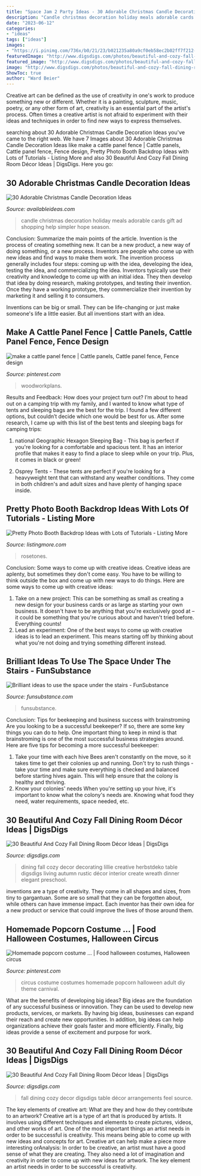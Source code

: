 ```yaml
---
title: "Space Jam 2 Party Ideas - 30 Adorable Christmas Candle Decoration Ideas"
description: "Candle christmas decoration holiday meals adorable cards gift ad shopping help simpler hope season"
date: "2023-06-12"
categories:
- "ideas"
tags: ["ideas"]
images:
- "https://i.pinimg.com/736x/b0/21/23/b021235a80a9cf0eb58ec2b02ff7f212--circus-circus-circus-theme.jpg"
featuredImage: "http://www.digsdigs.com/photos/beautiful-and-cozy-fall-dining-room-decor-ideas-7.jpg"
featured_image: "http://www.digsdigs.com/photos/beautiful-and-cozy-fall-dining-room-decor-ideas-7.jpg"
image: "http://www.digsdigs.com/photos/beautiful-and-cozy-fall-dining-room-decor-ideas-7.jpg"
ShowToc: true
author: "Ward Beier"
---
```



Creative art can be defined as the use of creativity in one's work to produce something new or different. Whether it is a painting, sculpture, music, poetry, or any other form of art, creativity is an essential part of the artist's process. Often times a creative artist is not afraid to experiment with their ideas and techniques in order to find new ways to express themselves.

	

		
searching about 30 Adorable Christmas Candle Decoration Ideas you've came to the right web. We have 7 Images about 30 Adorable Christmas Candle Decoration Ideas like make a cattle panel fence | Cattle panels, Cattle panel fence, Fence design, Pretty Photo Booth Backdrop Ideas with Lots of Tutorials - Listing More and also 30 Beautiful And Cozy Fall Dining Room Décor Ideas | DigsDigs. Here you go:
		
    
## 30 Adorable Christmas Candle Decoration Ideas

<img loading=lazy src="http://availableideas.com/wp-content/uploads/2015/11/Christmas-Candle-Decoration-24.jpg" onerror="this.onerror=null;this.src='https://tse3.mm.bing.net/th?id=OIP.T0eEIBsktYw04fa-m8eObgHaLH&amp;pid=15.1';" alt="30 Adorable Christmas Candle Decoration Ideas">

_Source: availableideas.com_

>candle christmas decoration holiday meals adorable cards gift ad shopping help simpler hope season. 

	

Conclusion: Summarize the main points of the article.
Invention is the process of creating something new. It can be a new product, a new way of doing something, or a new process. Inventors are people who come up with new ideas and find ways to make them work.
The invention process generally includes four steps: coming up with the idea, developing the idea, testing the idea, and commercializing the idea. Inventors typically use their creativity and knowledge to come up with an initial idea. They then develop that idea by doing research, making prototypes, and testing their invention. Once they have a working prototype, they commercialize their invention by marketing it and selling it to consumers.

Inventions can be big or small. They can be life-changing or just make someone's life a little easier. But all inventions start with an idea.

    
## Make A Cattle Panel Fence | Cattle Panels, Cattle Panel Fence, Fence Design

<img loading=lazy src="https://i.pinimg.com/736x/2a/85/d7/2a85d7a5bc4450f58e12dcc272e93449.jpg" onerror="this.onerror=null;this.src='https://tse4.mm.bing.net/th?id=OIP.QDlfiNzy-65NGXx8oeXXxQHaK2&amp;pid=15.1';" alt="make a cattle panel fence | Cattle panels, Cattle panel fence, Fence design">

_Source: pinterest.com_

>woodworkplans. 

	

Results and Feedback: How does your project turn out?
I’m about to head out on a camping trip with my family, and I wanted to know what type of tents and sleeping bags are the best for the trip. I found a few different options, but couldn’t decide which one would be best for us. After some research, I came up with this list of the best tents and sleeping bags for camping trips:
1) national Geographic Hexagon Sleeping Bag - This bag is perfect if you're looking for a comfortable and spacious tent. It has an interior profile that makes it easy to find a place to sleep while on your trip. Plus, it comes in black or green!

2) Osprey Tents - These tents are perfect if you're looking for a heavyweight tent that can withstand any weather conditions. They come in both children's and adult sizes and have plenty of hanging space inside.

    
## Pretty Photo Booth Backdrop Ideas With Lots Of Tutorials - Listing More

<img loading=lazy src="https://www.listingmore.com/wp-content/uploads/2016/07/15-pretty-photo-booth-backdrop-ideas.jpg" onerror="this.onerror=null;this.src='https://tse1.mm.bing.net/th?id=OIP.gjyl5Qwu62PuVCjRZg_-NwHaLH&amp;pid=15.1';" alt="Pretty Photo Booth Backdrop Ideas with Lots of Tutorials - Listing More">

_Source: listingmore.com_

>rosetones. 

	

Conclusion: Some ways to come up with creative ideas.
Creative ideas are aplenty, but sometimes they don't come easy. You have to be willing to think outside the box and come up with new ways to do things. Here are some ways to come up with creative ideas: 
1. Take on a new project: This can be something as small as creating a new design for your business cards or as large as starting your own business. It doesn't have to be anything that you're exclusively good at – it could be something that you're curious about and haven't tried before. Everything counts! 
2. Lead an experiment: One of the best ways to come up with creative ideas is to lead an experiment. This means starting off by thinking about what you're not doing and trying something different instead.

    
## Brilliant Ideas To Use The Space Under The Stairs - FunSubstance

<img loading=lazy src="https://funsubstance.com/uploads/original/36/36997.jpg" onerror="this.onerror=null;this.src='https://tse3.mm.bing.net/th?id=OIP.VANkjyjM_ui2eb1Aoc21awHaO8&amp;pid=15.1';" alt="Brilliant ideas to use the space under the stairs - FunSubstance">

_Source: funsubstance.com_

>funsubstance. 

	

Conclusion: Tips for beekeeping and business success with brainstroming
Are you looking to be a successful beekeeper? If so, there are some key things you can do to help. One important thing to keep in mind is that brainstroming is one of the most successful business strategies around. Here are five tips for becoming a more successful beekeeper:

1. Take your time with each hive
Bees aren't constantly on the move, so it takes time to get their colonies up and running. Don't try to rush things - take your time and make sure everything is checked and balanced before starting hives again. This will help ensure that the colony is healthy and thriving.
2. Know your colonies' needs
When you're setting up your hive, it's important to know what the colony's needs are. Knowing what food they need, water requirements, space needed, etc.

    
## 30 Beautiful And Cozy Fall Dining Room Décor Ideas | DigsDigs

<img loading=lazy src="http://www.digsdigs.com/photos/beautiful-and-cozy-fall-dining-room-decor-ideas-7.jpg" onerror="this.onerror=null;this.src='https://tse4.mm.bing.net/th?id=OIP.LYSctUm1jBM7k86-xd5u1AHaKJ&amp;pid=15.1';" alt="30 Beautiful And Cozy Fall Dining Room Décor Ideas | DigsDigs">

_Source: digsdigs.com_

>dining fall cozy decor decorating lillie creative herbstdeko table digsdigs living autumn rustic décor interior create wreath dinner elegant preschool. 

	

inventions are a type of creativity. They come in all shapes and sizes, from tiny to gargantuan. Some are so small that they can be forgotten about, while others can have immense impact. Each inventor has their own idea for a new product or service that could improve the lives of those around them.

    
## Homemade Popcorn Costume … | Food Halloween Costumes, Halloween Circus

<img loading=lazy src="https://i.pinimg.com/736x/b0/21/23/b021235a80a9cf0eb58ec2b02ff7f212--circus-circus-circus-theme.jpg" onerror="this.onerror=null;this.src='https://tse4.mm.bing.net/th?id=OIP.egJXmFlVFRrcflUmKT_zGgHaNL&amp;pid=15.1';" alt="Homemade popcorn costume … | Food halloween costumes, Halloween circus">

_Source: pinterest.com_

>circus costume costumes homemade popcorn halloween adult diy theme carnival. 

	

What are the benefits of developing big ideas?
Big ideas are the foundation of any successful business or innovation. They can be used to develop new products, services, or markets. By having big ideas, businesses can expand their reach and create new opportunities. In addition, big ideas can help organizations achieve their goals faster and more efficiently. Finally, big ideas provide a sense of excitement and purpose for work.

    
## 30 Beautiful And Cozy Fall Dining Room Décor Ideas | DigsDigs

<img loading=lazy src="http://www.digsdigs.com/photos/beautiful-and-cozy-fall-dining-room-decor-ideas-16.jpg" onerror="this.onerror=null;this.src='https://tse2.mm.bing.net/th?id=OIP.lT_nSKwaOCmO_lWMyxyy4QHaKk&amp;pid=15.1';" alt="30 Beautiful And Cozy Fall Dining Room Décor Ideas | DigsDigs">

_Source: digsdigs.com_

>fall dining cozy decor digsdigs table décor arrangements feel source. 

	

The key elements of creative art: What are they and how do they contribute to an artwork?
Creative art is a type of art that is produced by artists. It involves using different techniques and elements to create pictures, videos, and other works of art. One of the most important things an artist needs in order to be successful is creativity. This means being able to come up with new ideas and concepts for art. Creative art can help make a piece more interesting orAnalysis: In order to be creative, an artist must have a good sense of what they are creating. They also need a lot of imagination and creativity in order to come up with new ideas for artwork. The key element an artist needs in order to be successful is creativity.

